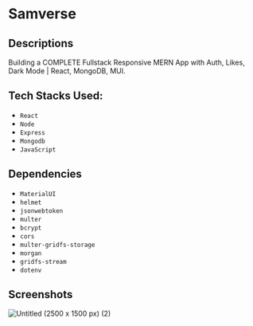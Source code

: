 # Samverse

## Descriptions

Building a COMPLETE Fullstack Responsive MERN App with Auth, Likes, Dark Mode | React, MongoDB, MUI.

## Tech Stacks Used:

- `React`
- `Node`
- `Express`
- `Mongodb`
- `JavaScript`

## Dependencies

- `MaterialUI`
- `helmet`
- `jsonwebtoken`
- `multer`
- `bcrypt`
- `cors`
- `multer-gridfs-storage`
- `morgan`
- `gridfs-stream`
- `dotenv`


## Screenshots

![Untitled (2500 x 1500 px) (2)](https://github.com/Sam-mx/Responsive-Social-App/assets/146705452/a36f39c5-84e1-4cb2-a165-11240ddb7fc7)

